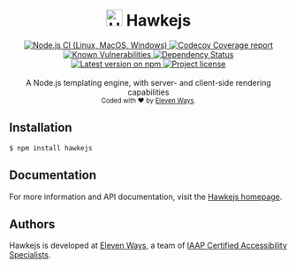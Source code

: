 <h1 align="center">
  <img src="https://protoblast.develry.be/media/static/hawkejs-small.png" width=30 alt="Hawkejs logo"/>
  <b>Hawkejs</b>
</h1>
<div align="center">
  <!-- CI - Github Actions -->
  <a href="https://github.com/11ways/hawkejs/actions/workflows/unit_test.yaml">
    <img src="https://github.com/11ways/hawkejs/actions/workflows/unit_test.yaml/badge.svg" alt="Node.js CI (Linux, MacOS, Windows)" />
  </a>

  <!-- Coverage - Codecov -->
  <a href="https://codecov.io/gh/11ways/hawkejs">
    <img src="https://img.shields.io/codecov/c/github/11ways/hawkejs/master.svg" alt="Codecov Coverage report" />
  </a>

  <!-- DM - Snyk -->
  <a href="https://snyk.io/test/github/11ways/hawkejs?targetFile=package.json">
    <img src="https://snyk.io/test/github/11ways/hawkejs/badge.svg?targetFile=package.json" alt="Known Vulnerabilities" />
  </a>

  <!-- DM - David -->
  <a href="https://david-dm.org/11ways/hawkejs">
    <img src="https://david-dm.org/11ways/hawkejs/status.svg" alt="Dependency Status" />
  </a>
</div>

<div align="center">
  <!-- Version - npm -->
  <a href="https://www.npmjs.com/package/hawkejs">
    <img src="https://img.shields.io/npm/v/hawkejs.svg" alt="Latest version on npm" />
  </a>

  <!-- License - MIT -->
  <a href="https://github.com/11ways/hawkejs#license">
    <img src="https://img.shields.io/github/license/11ways/hawkejs.svg" alt="Project license" />
  </a>
</div>
<br>
<div align="center">
  A Node.js templating engine, with server- and client-side rendering capabilities
</div>
<div align="center">
  <sub>
    Coded with ❤️ by <a href="#authors">Eleven Ways</a>.
  </sub>
</div>


## Installation

    $ npm install hawkejs

## Documentation

For more information and API documentation, visit the [Hawkejs homepage](https://hawkejs.elevenways.be).

## Authors

Hawkejs is developed at [Eleven Ways](https://www.elevenways.be/), a team of [IAAP Certified Accessibility Specialists](https://www.accessibilityassociation.org/).
